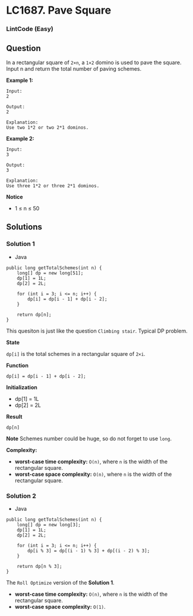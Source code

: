 # LC1687. Pave Square

### LintCode (Easy)

## Question

In a rectangular square of `2×n`, a `1×2` domino is used to pave the square. Input n and return the total number of paving schemes.

**Example 1:**

```
Input:
2

Output:
2

Explanation:
Use two 1*2 or two 2*1 dominos.
```

**Example 2:**

```
Input:
3

Output:
3

Explanation:
Use three 1*2 or three 2*1 dominos.
```

**Notice**

* 1 ≤ n ≤ 50

## Solutions

### Solution 1

* Java
```
public long getTotalSchemes(int n) {
    long[] dp = new long[51];
    dp[1] = 1L;
    dp[2] = 2L;
    
    for (int i = 3; i <= n; i++) {
        dp[i] = dp[i - 1] + dp[i - 2];
    }
    
    return dp[n];
}
```

This quesiton is just like the question `Climbing stair`. Typical DP problem.

**State**

`dp[i]` is the total schemes in a rectangular square of `2×i`.

**Function**

`dp[i] = dp[i - 1] + dp[i - 2];`

**Initialization**

* dp[1] = 1L
* dp[2] = 2L

**Result**

`dp[n]`

**Note** Schemes number could be huge, so do not forget to use `long`.

**Complexity:**

* **worst-case time complexity:** `O(n)`, where `n` is the width of the rectangular square.
* **worst-case space complexity:** `O(n)`, where `n` is the width of the rectangular square.

### Solution 2

* Java
```
public long getTotalSchemes(int n) {
    long[] dp = new long[3];
    dp[1] = 1L;
    dp[2] = 2L;
    
    for (int i = 3; i <= n; i++) {
        dp[i % 3] = dp[(i - 1) % 3] + dp[(i - 2) % 3];
    }
    
    return dp[n % 3];
}
```

The `Roll Optimize` version of the **Solution 1**.


* **worst-case time complexity:** `O(n)`, where `n` is the width of the rectangular square.
* **worst-case space complexity:** `O(1)`.
